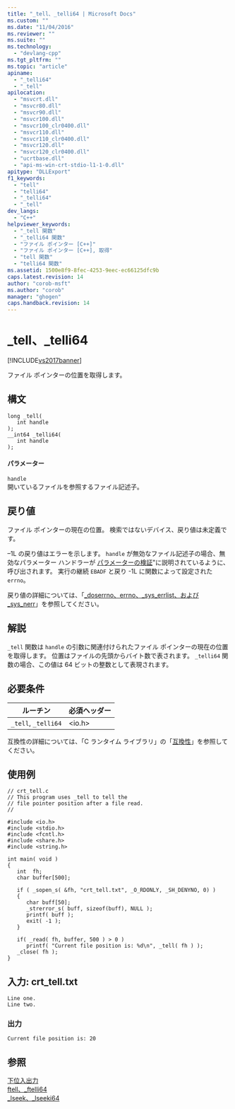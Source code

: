```yaml
---
title: "_tell、_telli64 | Microsoft Docs"
ms.custom: ""
ms.date: "11/04/2016"
ms.reviewer: ""
ms.suite: ""
ms.technology: 
  - "devlang-cpp"
ms.tgt_pltfrm: ""
ms.topic: "article"
apiname: 
  - "_telli64"
  - "_tell"
apilocation: 
  - "msvcrt.dll"
  - "msvcr80.dll"
  - "msvcr90.dll"
  - "msvcr100.dll"
  - "msvcr100_clr0400.dll"
  - "msvcr110.dll"
  - "msvcr110_clr0400.dll"
  - "msvcr120.dll"
  - "msvcr120_clr0400.dll"
  - "ucrtbase.dll"
  - "api-ms-win-crt-stdio-l1-1-0.dll"
apitype: "DLLExport"
f1_keywords: 
  - "tell"
  - "telli64"
  - "_telli64"
  - "_tell"
dev_langs: 
  - "C++"
helpviewer_keywords: 
  - "_tell 関数"
  - "_telli64 関数"
  - "ファイル ポインター [C++]"
  - "ファイル ポインター [C++], 取得"
  - "tell 関数"
  - "telli64 関数"
ms.assetid: 1500e8f9-8fec-4253-9eec-ec66125dfc9b
caps.latest.revision: 14
author: "corob-msft"
ms.author: "corob"
manager: "ghogen"
caps.handback.revision: 14
---
```

# _tell、_telli64
[!INCLUDE[vs2017banner](../../assembler/inline/includes/vs2017banner.md)]

ファイル ポインターの位置を取得します。  
  
## 構文  
  
```  
long _tell(  
   int handle  
);  
__int64 _telli64(  
   int handle   
);  
```  
  
#### パラメーター  
 `handle`  
 開いているファイルを参照するファイル記述子。  
  
## 戻り値  
 ファイル ポインターの現在の位置。  検索ではないデバイス、戻り値は未定義です。  
  
 –1L の戻り値はエラーを示します。  `handle` が無効なファイル記述子の場合、無効なパラメーター ハンドラーが [パラメーターの検証](../../c-runtime-library/parameter-validation.md)"に説明されているように、呼び出されます。  実行の継続 `EBADF` と戻り \-1L に関数によって設定された `errno`。  
  
 戻り値の詳細については、「[\_doserrno、errno、\_sys\_errlist、および \_sys\_nerr](../Topic/errno,%20_doserrno,%20_sys_errlist,%20and%20_sys_nerr.md)」を参照してください。  
  
## 解説  
 `_tell` 関数は `handle` の引数に関連付けられたファイル ポインターの現在の位置を取得します。  位置はファイルの先頭からバイト数で表されます。  `_telli64` 関数の場合、この値は 64 ビットの整数として表現されます。  
  
## 必要条件  
  
|ルーチン|必須ヘッダー|  
|----------|------------|  
|`_tell`, `_telli64`|\<io.h\>|  
  
 互換性の詳細については、「C ランタイム ライブラリ」の「[互換性](../../c-runtime-library/compatibility.md)」を参照してください。  
  
## 使用例  
  
```  
// crt_tell.c  
// This program uses _tell to tell the  
// file pointer position after a file read.  
//  
  
#include <io.h>  
#include <stdio.h>  
#include <fcntl.h>  
#include <share.h>  
#include <string.h>  
  
int main( void )  
{  
   int  fh;  
   char buffer[500];  
  
   if ( _sopen_s( &fh, "crt_tell.txt", _O_RDONLY, _SH_DENYNO, 0) )  
   {  
      char buff[50];  
      _strerror_s( buff, sizeof(buff), NULL );  
      printf( buff );  
      exit( -1 );  
   }  
  
   if( _read( fh, buffer, 500 ) > 0 )  
      printf( "Current file position is: %d\n", _tell( fh ) );  
   _close( fh );  
}  
```  
  
## 入力: crt\_tell.txt  
  
```  
Line one.  
Line two.  
```  
  
### 出力  
  
```  
Current file position is: 20  
```  
  
## 参照  
 [下位入出力](../../c-runtime-library/low-level-i-o.md)   
 [ftell、\_ftelli64](../../c-runtime-library/reference/ftell-ftelli64.md)   
 [\_lseek、\_lseeki64](../../c-runtime-library/reference/lseek-lseeki64.md)